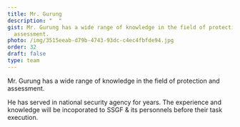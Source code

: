 ```yaml
---
title: Mr. Gurung
description: "  "
gist: Mr. Gurung has a wide range of knowledge in the field of protection and
  assessment.
photo: /img/3515eeab-d79b-4743-93dc-c4ec4fbfde94.jpg
order: 32
draft: false
type: team
---
```

Mr. Gurung has a wide range of knowledge in the field of protection and assessment.

He has served in national security agency for years. The experience and knowledge will be incoporated to SSGF & its personnels before their task execution.